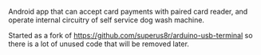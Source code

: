 Android app that can accept card payments with paired card reader, and operate internal circuitry of self service dog wash machine. 

Started as a fork of https://github.com/superus8r/arduino-usb-terminal so there is a lot of unused code that will be removed later. 
